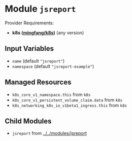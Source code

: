 
# Module `jsreport`

Provider Requirements:
* **k8s ([mingfang/k8s](https://registry.terraform.io/providers/mingfang/k8s/latest))** (any version)

## Input Variables
* `name` (default `"jsreport"`)
* `namespace` (default `"jsreport-example"`)

## Managed Resources
* `k8s_core_v1_namespace.this` from `k8s`
* `k8s_core_v1_persistent_volume_claim.data` from `k8s`
* `k8s_networking_k8s_io_v1beta1_ingress.this` from `k8s`

## Child Modules
* `jsreport` from [../../modules/jsreport](../../modules/jsreport)

